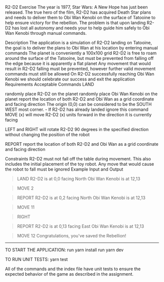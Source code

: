 R2-D2 Exercise
The year is 1977, Star Wars: A New Hope has just been released. The true hero of the film, R2-D2 has acquired Death Star plans and needs to deliver them to Obi Wan Kenobi on the surface of Tatooine to help ensure victory for the rebellion. The problem is that upon landing R2-D2 has lost all autonomy and needs your to help guide him safely to Obi Wan Kenobi through manual commands.

Description
The application is a simulation of R2-D2 landing on Tatooine, the goal is to deliver the plans to Obi Wan at his location by entering manual commands
The planet is conveniently a 100x100 grid
R2-D2 is free to roam around the surface of the Tatooine, but must be prevented from falling off the edge because it is apparently a flat planet
Any movement that would result in R2-D2 falling must be prevented, however further valid movement commands must still be allowed
On R2-D2 successfully reaching Obi Wan Kenobi we should celebrate our success and exit the application
Requirements
Acceptable Commands
LAND

randomly place R2-D2 on the planet
randomly place Obi Wan Kenobi on the planet
report the location of both R2-D2 and Obi Wan as a grid coordinate and facing direction
The origin (0,0) can be considered to be the SOUTH WEST most corner. - If R2-D2 has already landed ignore this command
MOVE (x) will move R2-D2 (x) units forward in the direction it is currently facing

LEFT and RIGHT will rotate R2-D2 90 degrees in the specified direction without changing the position of the robot

REPORT report the location of both R2-D2 and Obi Wan as a grid coordinate and facing direction

Constraints
R2-D2 must not fall off the table during movement. This also includes the initial placement of the toy robot.
Any move that would cause the robot to fall must be ignored
Example Input and Output

> LAND
> R2-D2 is at 0,0 facing North
> Obi Wan Kenobi is at 12,13

> MOVE 2

> REPORT
> R2-D2 is at 0,2 facing North
> Obi Wan Kenobi is at 12,13

> MOVE 11

> RIGHT

> REPORT
> R2-D2 is at 0,13 facing East
> Obi Wan Kenobi is at 12,13

> MOVE 12
> Congratulations, you've saved the Rebellion!

---

TO START THE APPLICATION:
run yarn install
run yarn dev

TO RUN UNIT TESTS:
yarn test

All of the commands and the index file have unit tests to ensure the expected behavior of the game as described in the assignment.
